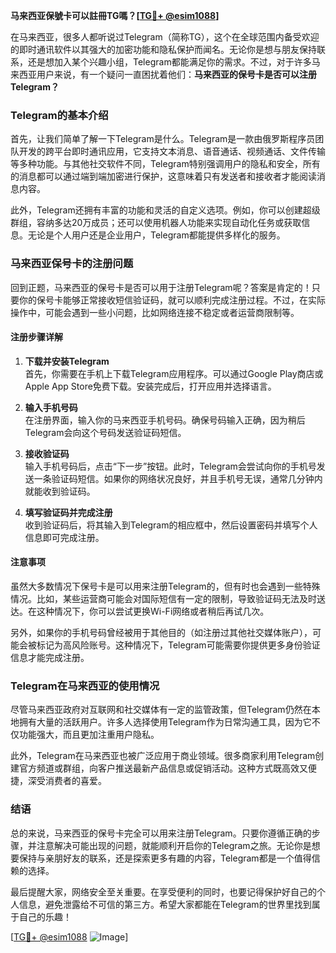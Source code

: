 **马来西亚保號卡可以註冊TG嗎？[[TG💪+ @esim1088](https://t.me/s/esim1088)]**

在马来西亚，很多人都听说过Telegram（简称TG），这个在全球范围内备受欢迎的即时通讯软件以其强大的加密功能和隐私保护而闻名。无论你是想与朋友保持联系，还是想加入某个兴趣小组，Telegram都能满足你的需求。不过，对于许多马来西亚用户来说，有一个疑问一直困扰着他们：**马来西亚的保号卡是否可以注册Telegram？**

### Telegram的基本介绍

首先，让我们简单了解一下Telegram是什么。Telegram是一款由俄罗斯程序员团队开发的跨平台即时通讯应用，它支持文本消息、语音通话、视频通话、文件传输等多种功能。与其他社交软件不同，Telegram特别强调用户的隐私和安全，所有的消息都可以通过端到端加密进行保护，这意味着只有发送者和接收者才能阅读消息内容。

此外，Telegram还拥有丰富的功能和灵活的自定义选项。例如，你可以创建超级群组，容纳多达20万成员；还可以使用机器人功能来实现自动化任务或获取信息。无论是个人用户还是企业用户，Telegram都能提供多样化的服务。

### 马来西亚保号卡的注册问题

回到正题，马来西亚的保号卡是否可以用于注册Telegram呢？答案是肯定的！只要你的保号卡能够正常接收短信验证码，就可以顺利完成注册过程。不过，在实际操作中，可能会遇到一些小问题，比如网络连接不稳定或者运营商限制等。

#### 注册步骤详解

1. **下载并安装Telegram**  
   首先，你需要在手机上下载Telegram应用程序。可以通过Google Play商店或Apple App Store免费下载。安装完成后，打开应用并选择语言。

2. **输入手机号码**  
   在注册界面，输入你的马来西亚手机号码。确保号码输入正确，因为稍后Telegram会向这个号码发送验证码短信。

3. **接收验证码**  
   输入手机号码后，点击“下一步”按钮。此时，Telegram会尝试向你的手机号发送一条验证码短信。如果你的网络状况良好，并且手机号无误，通常几分钟内就能收到验证码。

4. **填写验证码并完成注册**  
   收到验证码后，将其输入到Telegram的相应框中，然后设置密码并填写个人信息即可完成注册。

#### 注意事项

虽然大多数情况下保号卡是可以用来注册Telegram的，但有时也会遇到一些特殊情况。比如，某些运营商可能会对国际短信有一定的限制，导致验证码无法及时送达。在这种情况下，你可以尝试更换Wi-Fi网络或者稍后再试几次。

另外，如果你的手机号码曾经被用于其他目的（如注册过其他社交媒体账户），可能会被标记为高风险账号。这种情况下，Telegram可能需要你提供更多身份验证信息才能完成注册。

### Telegram在马来西亚的使用情况

尽管马来西亚政府对互联网和社交媒体有一定的监管政策，但Telegram仍然在本地拥有大量的活跃用户。许多人选择使用Telegram作为日常沟通工具，因为它不仅功能强大，而且更加注重用户隐私。

此外，Telegram在马来西亚也被广泛应用于商业领域。很多商家利用Telegram创建官方频道或群组，向客户推送最新产品信息或促销活动。这种方式既高效又便捷，深受消费者的喜爱。

### 结语

总的来说，马来西亚的保号卡完全可以用来注册Telegram。只要你遵循正确的步骤，并注意解决可能出现的问题，就能顺利开启你的Telegram之旅。无论你是想要保持与亲朋好友的联系，还是探索更多有趣的内容，Telegram都是一个值得信赖的选择。

最后提醒大家，网络安全至关重要。在享受便利的同时，也要记得保护好自己的个人信息，避免泄露给不可信的第三方。希望大家都能在Telegram的世界里找到属于自己的乐趣！

[[TG💪+ @esim1088](https://t.me/s/esim1088) ![Image](https://i.postimg.cc/4NQfJmqS/Snipaste-2025-05-13-00-14-12.png)]